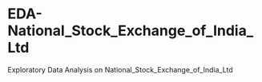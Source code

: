 # EDA-National_Stock_Exchange_of_India_Ltd
Exploratory Data Analysis on National_Stock_Exchange_of_India_Ltd
